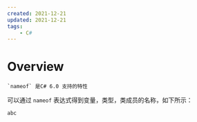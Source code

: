 ```yaml
---
created: 2021-12-21
updated: 2021-12-21
tags:
    - C#
---
```


#  Overview

```ad-note
`nameof` 是C# 6.0 支持的特性
```

可以通过 `nameof` 表达式得到变量，类型，类成员的名称，如下所示：

```csharp
abc
```

